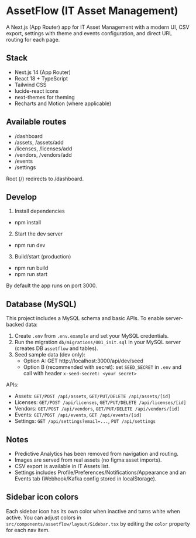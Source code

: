 # AssetFlow (IT Asset Management)

A Next.js (App Router) app for IT Asset Management with a modern UI, CSV export, settings with theme and events configuration, and direct URL routing for each page.

## Stack
- Next.js 14 (App Router)
- React 18 + TypeScript
- Tailwind CSS
- lucide-react icons
- next-themes for theming
- Recharts and Motion (where applicable)

## Available routes
- /dashboard
- /assets, /assets/add
- /licenses, /licenses/add
- /vendors, /vendors/add
- /events
- /settings

Root (/) redirects to /dashboard.

## Develop
1) Install dependencies
- npm install
2) Start the dev server
- npm run dev
3) Build/start (production)
- npm run build
- npm run start

By default the app runs on port 3000.

## Database (MySQL)

This project includes a MySQL schema and basic APIs. To enable server-backed data:

1) Create `.env` from `.env.example` and set your MySQL credentials.
2) Run the migration `db/migrations/001_init.sql` in your MySQL server (creates DB `assetflow` and tables).
3) Seed sample data (dev only):
	- Option A: GET http://localhost:3000/api/dev/seed
	- Option B (recommended with secret): set `SEED_SECRET` in `.env` and call with header `x-seed-secret: <your secret>`

APIs:
- Assets: `GET/POST /api/assets`, `GET/PUT/DELETE /api/assets/[id]`
- Licenses: `GET/POST /api/licenses`, `GET/PUT/DELETE /api/licenses/[id]`
- Vendors: `GET/POST /api/vendors`, `GET/PUT/DELETE /api/vendors/[id]`
- Events: `GET/POST /api/events`, `GET /api/events/[id]`
- Settings: `GET /api/settings?email=...`, `PUT /api/settings`

## Notes
- Predictive Analytics has been removed from navigation and routing.
- Images are served from real assets (no figma:asset imports).
- CSV export is available in IT Assets list.
- Settings includes Profile/Preferences/Notifications/Appearance and an Events tab (Webhook/Kafka config stored in localStorage).

## Sidebar icon colors
Each sidebar icon has its own color when inactive and turns white when active. You can adjust colors in `src/components/assetflow/layout/Sidebar.tsx` by editing the `color` property for each nav item.
